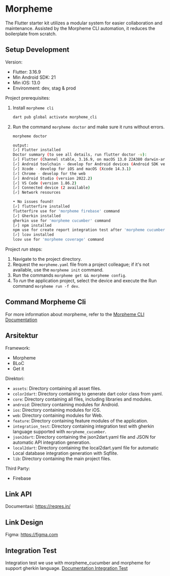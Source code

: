 # Morpheme

The Flutter starter kit utilizes a modular system for easier collaboration and maintenance. Assisted by the Morpheme CLI automation, it reduces the boilerplate from scratch.

## Setup Development

Version:

- Flutter: 3.16.9
- Min Android SDK: 21
- Min iOS: 13.0
- Environment: dev, stag & prod

Project prerequisites:

1. Install `morpheme cli`

    ```sh
    dart pub global activate morpheme_cli
    ```

2. Run the command `morpheme doctor` and make sure it runs without errors.

    ```sh
    morpheme doctor

    output:
    [✓] Flutter installed
    Doctor summary (to see all details, run flutter doctor -v):
    [✓] Flutter (Channel stable, 3.16.9, on macOS 13.0 22A380 darwin-arm64, locale en-ID)
    [✓] Android toolchain - develop for Android devices (Android SDK version 33.0.0)
    [✓] Xcode - develop for iOS and macOS (Xcode 14.3.1)
    [✓] Chrome - develop for the web
    [✓] Android Studio (version 2022.2)
    [✓] VS Code (version 1.86.2)
    [✓] Connected device (2 available)
    [✓] Network resources

    • No issues found!
    [✓] flutterfire installed
    flutterfire use for 'morpheme firebase' command
    [✓] Gherkin installed
    gherkin use for 'morpheme cucumber' command
    [✓] npm installed
    npm use for create report integration test after 'morpheme cucumber' command
    [✓] lcov installed
    lcov use for 'morpheme coverage' command
    ```

Project _run_ steps:

1. Navigate to the project directory.
2. Request the `morpheme.yaml` file from a project colleague; if it's not available, use the `morpheme init` command.
3. Run the commands `morpheme get && morpheme config`.
4. To _run_ the application project, select the device and execute the Run command `morpheme run -f dev`.

## Command Morpheme Cli

For more information about morpheme, refer to the [Morpheme CLI Documentation](https://morphemedesign.github.io/morpheme-flutter-documentation/)

## Arsitektur

Framework:

- Morpheme
- BLoC
- Get it

Direktori:

- `assets`: Directory containing all asset files.
- `color2dart`: Directory containing to generate dart color class from yaml.
- `core`: Directory containing all files, including libraries and modules.
- `android`: Directory containing modules for Android.
- `ios`: Directory containing modules for iOS.
- `web`: Directory containing modules for Web.
- `feature`: Directory containing feature modules of the application.
- `integration_test`: Directory containing integration test with gherkin language supported with `morpheme_cucumber`.
- `json2dart`: Directory containing the json2dart.yaml file and JSON for automatic API integration generation.
- `local2dart`: Directory containing the local2dart.yaml file for automatic Local database integration generation with Sqflite.
- `lib`: Directory containing the main project files.

Third Party:

- Firebase

## Link API

Documentasi: <https://reqres.in/>

## Link Design

Figma: <https://figma.com>

## Integration Test

Integration test we use with morpheme_cucumber and morpheme for support gherkin language.
[Documentation Integration Test](./integration_test/README)
